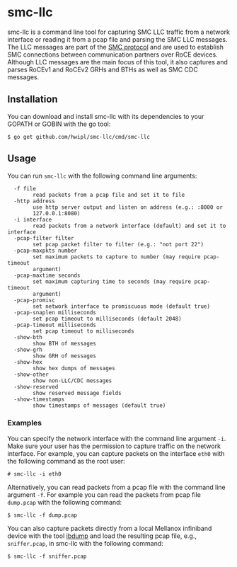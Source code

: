 # smc-llc

smc-llc is a command line tool for capturing SMC LLC traffic from a network
interface or reading it from a pcap file and parsing the SMC LLC messages. The
LLC messages are part of the
[SMC protocol](https://www.rfc-editor.org/info/rfc7609) and are used to
establish SMC connections between communication partners over RoCE devices.
Although LLC messages are the main focus of this tool, it also captures and
parses RoCEv1 and RoCEv2 GRHs and BTHs as well as SMC CDC messages.

## Installation

You can download and install smc-llc with its dependencies to your GOPATH or
GOBIN with the go tool:

```console
$ go get github.com/hwipl/smc-llc/cmd/smc-llc
```

## Usage

You can run `smc-llc` with the following command line arguments:

```
  -f file
        read packets from a pcap file and set it to file
  -http address
        use http server output and listen on address (e.g.: :8000 or
        127.0.0.1:8080)
  -i interface
        read packets from a network interface (default) and set it to interface
  -pcap-filter filter
        set pcap packet filter to filter (e.g.: "not port 22")
  -pcap-maxpkts number
        set maximum packets to capture to number (may require pcap-timeout
        argument)
  -pcap-maxtime seconds
        set maximum capturing time to seconds (may require pcap-timeout
        argument)
  -pcap-promisc
        set network interface to promiscuous mode (default true)
  -pcap-snaplen milliseconds
        set pcap timeout to milliseconds (default 2048)
  -pcap-timeout milliseconds
        set pcap timeout to milliseconds
  -show-bth
        show BTH of messages
  -show-grh
        show GRH of messages
  -show-hex
        show hex dumps of messages
  -show-other
        show non-LLC/CDC messages
  -show-reserved
        show reserved message fields
  -show-timestamps
        show timestamps of messages (default true)
```

### Examples

You can specify the network interface with the command line argument `-i`. Make
sure your user has the permission to capture traffic on the network interface.
For example, you can capture packets on the interface `eth0` with the following
command as the root user:

```console
# smc-llc -i eth0
```

Alternatively, you can read packets from a pcap file with the command line
argument `-f`. For example you can read the packets from pcap file `dump.pcap`
with the following command:

```console
$ smc-llc -f dump.pcap
```

You can also capture packets directly from a local Mellanox infiniband device
with the tool [ibdump](https://github.com/Mellanox/ibdump) and load the
resulting pcap file, e.g., `sniffer.pcap`, in smc-llc with the following
command:

```console
$ smc-llc -f sniffer.pcap
```
